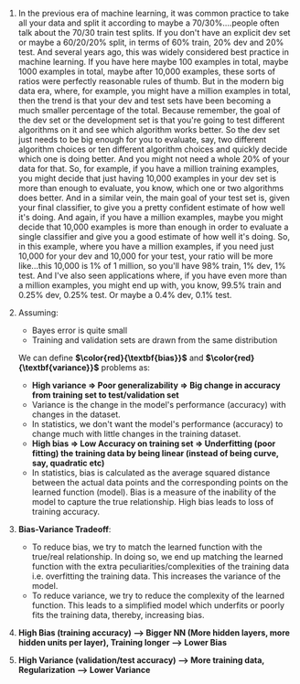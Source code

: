 1.  In the previous era of machine learning, it was common practice to take all your data and split it according to maybe a 70/30%....people often talk about the 70/30 train test splits. If you don't have an explicit dev set or maybe a 60/20/20% split, in terms of 60% train, 20% dev and 20% test. And several years ago, this was widely considered best practice in machine learning. If you have here maybe 100 examples in total, maybe 1000 examples in total, maybe after 10,000 examples, these sorts of ratios were perfectly reasonable rules of thumb. But in the modern big data era, where, for example, you might have a million examples in total, then the trend is that your dev and test sets have been becoming a much smaller percentage of the total. Because remember, the goal of the dev set or the development set is that you're going to test different algorithms on it and see which algorithm works better. So the dev set just needs to be big enough for you to evaluate, say, two different algorithm choices or ten different algorithm choices and quickly decide which one is doing better. And you might not need a whole 20% of your data for that. So, for example, if you have a million training examples, you might decide that just having 10,000 examples in your dev set is more than enough to evaluate, you know, which one or two algorithms does better. And in a similar vein, the main goal of your test set is, given your final classifier, to give you a pretty confident estimate of how well it's doing. And again, if you have a million examples, maybe you might decide that 10,000 examples is more than enough in order to evaluate a single classifier and give you a good estimate of how well it's doing. So, in this example, where you have a million examples, if you need just 10,000 for your dev and 10,000 for your test, your ratio will be more like...this 10,000 is 1% of 1 million, so you'll have 98% train, 1% dev, 1% test. And I've also seen applications where, if you have even more than a million examples, you might end up with, you know, 99.5% train and 0.25% dev, 0.25% test. Or maybe a 0.4% dev, 0.1% test.
2.  Assuming:
     - Bayes error is quite small
     - Training and validation sets are drawn from the same distribution

    We can define **$\color{red}{\textbf{bias}}$** and **$\color{red}{\textbf{variance}}$** problems as:
     - **High variance => Poor generalizability => Big change in accuracy from training set to test/validation set**
     - Variance is the change in the model's performance (accuracy) with changes in the dataset.
     - In statistics, we don't want the model's performance (accuracy) to change much with little changes in the training dataset. 
     - **High bias => Low Accuracy on training set => Underfitting (poor fitting) the training data by being linear (instead of being curve, say, quadratic etc)**
     - In statistics, bias is calculated as the average squared distance between the actual data points and the corresponding points on the learned function (model). Bias is a measure of the inability of the model to capture the true relationship. High bias leads to loss of training accuracy.
       
3. **Bias-Variance Tradeoff**:
     - To reduce bias, we try to match the learned function with the true/real relationship. In doing so, we end up matching the learned function with the extra peculiarities/complexities of the training data i.e. overfitting the training data. This increases the variance of the model.
     - To reduce variance, we try to reduce the complexity of the learned function. This leads to a simplified model which underfits or poorly fits the training data, thereby, increasing bias.

4. **High Bias (training accuracy) --> Bigger NN (More hidden layers, more hidden units per layer), Training longer --> Lower Bias**
5. **High Variance (validation/test accuracy) --> More training data, Regularization --> Lower Variance**
